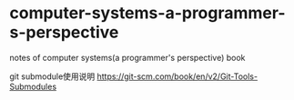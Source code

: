 # computer-systems-a-programmer-s-perspective
notes of computer systems(a programmer's perspective) book

git submodule使用说明
https://git-scm.com/book/en/v2/Git-Tools-Submodules
